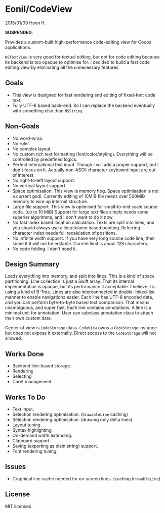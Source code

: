 Eonil/CodeView
==============
2015/01/09
Hoon H.

**SUSPENDED.**

Provides a custom-built high-performance code-editing view for Cocoa applications.

`NSTextView` is very good for textual editing, but not for code editing because its backend is too opaque to optimise for.
I decided to build a fast code editing view by eliminating all the unnecessary features.




Goals 
-----
-	This view is designed for fast rendering and editing of fixed-font code text.
-	Fully UTF-8 based back-end. So I can replace the backend eventually with something else than `NSString`.

Non-Goals
---------
-	No word-wrap.
-	No ruler.
-	No complex layout.
-	No custom rich text formatting (font/color/styling). Everything will be controlled by predefined logics.
-	Perfect international text input. Though I will add a proper support, but I don't focus on it.
	Actually non-ASCII character keybowrd input are out of interest.
-	No right-to-left layout support.
-	No vertical layout support.
-	Space optimisation. This view is memory hog. Space optimisation is not a current godl. Currently editing of
	10MiB file needs over 500MiB memory to wire up internal structure.
-	Large file support. This view is optimised for small-to-mid scale source code. (up to 10 MiB) Support for 
	large text files simply needs some superier algorithms, and I don't want to do it now.
-	No fast index based location calculation. Texts are split into lines, and you should always use a line/column 
	based pointing. Referring character index needs full recalulation of positions.
-	No infinite width support. If you have very long source code line, then some if it will not be editable.
	Current limit is about 128 characters.
-	No code folding. I don't need it.


Design Summary
--------------
Loads everything into memory, and split into lines. This is a kind of space partitioning.
Line collection is just a Swift array. That its internal implementation is opaque, but its performance it acceptable.
I believe it is using a kind of B-Tree.
Lines are also interconnected in double-linked-list manner to enable navigations easier.
Each line has UTF-8 encoded data, and you can perform byte-to-byte based text comparison. That means unambiguous, and
super fast.
Each line contains annotations. A line is a minimal unit for annotation. User can subclass annotation class to attach 
their own custom data.

Center of view is `CodeStorage` class. `CodeView` owns a `CodeStorage` instance but does not expose it externally. 
Direct access to the `CodeStorage` will not allowed. 


Works Done
-----------
-	Backend line-based storage.
-	Rendering
-	Selecting
-	Caret management.



Works To Do
-----------
-	Text input.
-	Selection rendering optimisation. (`DrawableLine` caching)
-	Selection rendering optimisation. (drawing only delta lines)
-	Layout tuning.
-	Syntax highlighting.
-	On-demand width extending.
-	Clipboard support.
-	Saving (exporting as plain string) support.
-	Font rendering tuning. 


Issues
------
-	Graphical line cache needed for on-screen lines. (caching `DrawableLine`)
















License
-------
MIT licensed.


